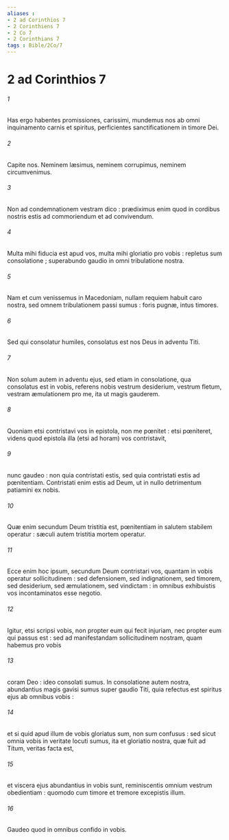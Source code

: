 ```yaml
---
aliases : 
- 2 ad Corinthios 7
- 2 Corinthiens 7
- 2 Co 7
- 2 Corinthians 7
tags : Bible/2Co/7
---
```


# 2 ad Corinthios 7

###### 1
Has ergo habentes promissiones, carissimi, mundemus nos ab omni inquinamento carnis et spiritus, perficientes sanctificationem in timore Dei.
###### 2
Capite nos. Neminem læsimus, neminem corrupimus, neminem circumvenimus.
###### 3
Non ad condemnationem vestram dico : prædiximus enim quod in cordibus nostris estis ad commoriendum et ad convivendum.
###### 4
Multa mihi fiducia est apud vos, multa mihi gloriatio pro vobis : repletus sum consolatione ; superabundo gaudio in omni tribulatione nostra.
###### 5
Nam et cum venissemus in Macedoniam, nullam requiem habuit caro nostra, sed omnem tribulationem passi sumus : foris pugnæ, intus timores.
###### 6
Sed qui consolatur humiles, consolatus est nos Deus in adventu Titi.
###### 7
Non solum autem in adventu ejus, sed etiam in consolatione, qua consolatus est in vobis, referens nobis vestrum desiderium, vestrum fletum, vestram æmulationem pro me, ita ut magis gauderem.
###### 8
Quoniam etsi contristavi vos in epistola, non me pœnitet : etsi pœniteret, videns quod epistola illa (etsi ad horam) vos contristavit,
###### 9
nunc gaudeo : non quia contristati estis, sed quia contristati estis ad pœnitentiam. Contristati enim estis ad Deum, ut in nullo detrimentum patiamini ex nobis.
###### 10
Quæ enim secundum Deum tristitia est, pœnitentiam in salutem stabilem operatur : sæculi autem tristitia mortem operatur.
###### 11
Ecce enim hoc ipsum, secundum Deum contristari vos, quantam in vobis operatur sollicitudinem : sed defensionem, sed indignationem, sed timorem, sed desiderium, sed æmulationem, sed vindictam : in omnibus exhibuistis vos incontaminatos esse negotio.
###### 12
Igitur, etsi scripsi vobis, non propter eum qui fecit injuriam, nec propter eum qui passus est : sed ad manifestandam sollicitudinem nostram, quam habemus pro vobis
###### 13
coram Deo : ideo consolati sumus. In consolatione autem nostra, abundantius magis gavisi sumus super gaudio Titi, quia refectus est spiritus ejus ab omnibus vobis :
###### 14
et si quid apud illum de vobis gloriatus sum, non sum confusus : sed sicut omnia vobis in veritate locuti sumus, ita et gloriatio nostra, quæ fuit ad Titum, veritas facta est,
###### 15
et viscera ejus abundantius in vobis sunt, reminiscentis omnium vestrum obedientiam : quomodo cum timore et tremore excepistis illum.
###### 16
Gaudeo quod in omnibus confido in vobis.
